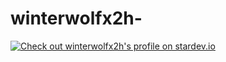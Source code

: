 # winterwolfx2h-
[![Check out winterwolfx2h's profile on stardev.io](https://stardev.io/developers/winterwolfx2h/badge/languages/global.svg)](https://stardev.io/developers/winterwolfx2h)

